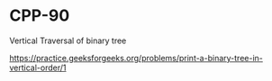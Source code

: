 # CPP-90
Vertical Traversal of binary tree











https://practice.geeksforgeeks.org/problems/print-a-binary-tree-in-vertical-order/1
